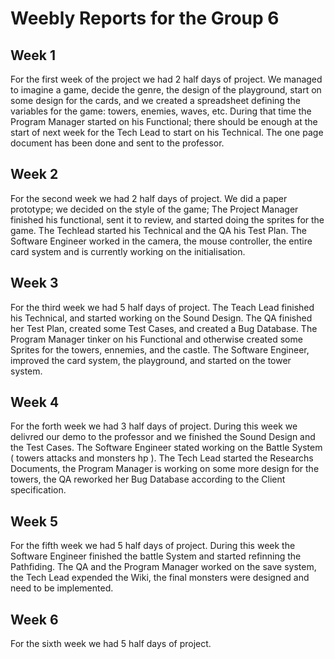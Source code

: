 # Weebly Reports for the Group 6

## Week 1

For the first week of the project we had 2 half days of project. We managed to imagine a game, decide the genre, the design of the playground, start on some design for the cards, and we created a spreadsheet defining the variables for the game: towers, enemies, waves, etc.
During that time the Program Manager started on his Functional; there should be enough at the start of next week for the Tech Lead to start on his Technical. The one page document has been done and sent to the professor.

## Week 2

For the second week we had 2 half days of project. We did a paper prototype; we decided on the style of the game; The Project Manager finished his functional, sent it to review, and started doing the sprites for the game. The Techlead started his Technical and the QA his Test Plan. The Software Engineer worked in the camera, the mouse controller, the entire card system and is currently working on the initialisation.

## Week 3

For the third week we had 5 half days of project. The Teach Lead finished his Technical, and started working on the Sound Design. The QA finished her Test Plan, created some Test Cases, and created a Bug Database. The Program Manager tinker on his Functional and otherwise created some Sprites for the towers, ennemies, and the castle. The Software Engineer, improved the card system, the playground, and started on the tower system.

## Week 4

For the forth week we had 3 half days of project. During this week we delivred our demo to the professor and we finished the Sound Design and the Test Cases. The Software Engineer stated working on the Battle System ( towers attacks and monsters hp ). The Tech Lead started the Researchs Documents, the Program Manager is working on some more design for the towers, the QA reworked her Bug Database according to the Client specification.

## Week 5

For the fifth week we had 5 half days of project. During this week the Software Engineer finished the battle System and started refinning the Pathfiding. The QA and the Program Manager worked on the save system, the Tech Lead expended the Wiki, the final monsters were designed and need to be implemented.

## Week 6

For the sixth week we had 5 half days of project.
